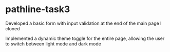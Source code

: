 # pathline-task3

Developed a basic form with input validation at the end of the main page I cloned

Implemented a dynamic theme toggle for the entire
page, allowing the user to switch between light mode
and dark mode
